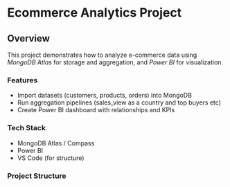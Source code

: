 # Ecommerce Analytics Project

## Overview
This project demonstrates how to analyze e-commerce data using *MongoDB Atlas* for storage and aggregation, and *Power BI* for visualization.

### Features
- Import datasets (customers, products, orders) into MongoDB
- Run aggregation pipelines (sales_view as a country and top buyers etc)
- Create Power BI dashboard with relationships and KPIs

### Tech Stack
- MongoDB Atlas / Compass
- Power BI
- VS Code (for structure)


### Project Structure